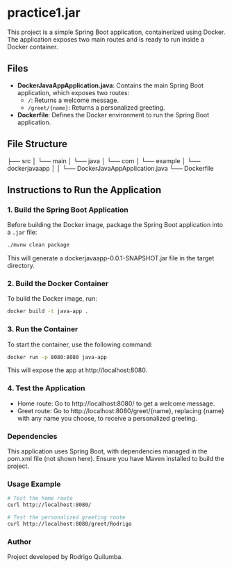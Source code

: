 # practice1.jar

This project is a simple Spring Boot application, containerized using Docker. The application exposes two main routes and is ready to run inside a Docker container.

## Files

- **DockerJavaAppApplication.java**: Contains the main Spring Boot application, which exposes two routes:
  - `/`: Returns a welcome message.
  - `/greet/{name}`: Returns a personalized greeting.
- **Dockerfile**: Defines the Docker environment to run the Spring Boot application.

## File Structure

├── src │ 
        └── main │ 
                 └── java │ 
                          └── com │ 
                                  └── example │ 
                                              └── dockerjavaapp │ 
                                              │                 └── DockerJavaAppApplication.java 
                                              └── Dockerfile


## Instructions to Run the Application

### 1. Build the Spring Boot Application

Before building the Docker image, package the Spring Boot application into a `.jar` file:

```bash
./mvnw clean package
```

This will generate a dockerjavaapp-0.0.1-SNAPSHOT.jar file in the target directory.

### 2. Build the Docker Container

To build the Docker image, run:

```bash
docker build -t java-app .
```

### 3. Run the Container

To start the container, use the following command:

```bash
docker run -p 8080:8080 java-app
```

This will expose the app at http://localhost:8080.

### 4. Test the Application

- Home route: Go to http://localhost:8080/ to get a welcome message.
- Greet route: Go to http://localhost:8080/greet/{name}, replacing {name} with any name you choose, to receive a personalized greeting.

### Dependencies

This application uses Spring Boot, with dependencies managed in the pom.xml file (not shown here). Ensure you have Maven installed to build the project.

### Usage Example

```bash
# Test the home route
curl http://localhost:8080/

# Test the personalized greeting route
curl http://localhost:8080/greet/Rodrigo
```

### Author
Project developed by Rodrigo Quilumba.